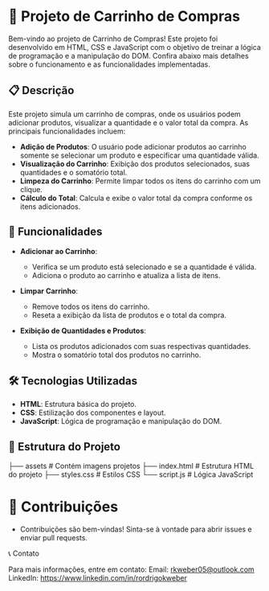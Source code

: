 # 🛒 Projeto de Carrinho de Compras

Bem-vindo ao projeto de Carrinho de Compras! Este projeto foi desenvolvido em HTML, CSS e JavaScript com o objetivo de treinar a lógica de programação e a manipulação do DOM. Confira abaixo mais detalhes sobre o funcionamento e as funcionalidades implementadas.

## 📋 Descrição

Este projeto simula um carrinho de compras, onde os usuários podem adicionar produtos, visualizar a quantidade e o valor total da compra. As principais funcionalidades incluem:

- **Adição de Produtos**: O usuário pode adicionar produtos ao carrinho somente se selecionar um produto e especificar uma quantidade válida.
- **Visualização do Carrinho**: Exibição dos produtos selecionados, suas quantidades e o somatório total.
- **Limpeza do Carrinho**: Permite limpar todos os itens do carrinho com um clique.
- **Cálculo do Total**: Calcula e exibe o valor total da compra conforme os itens adicionados.

## 🚀 Funcionalidades

- **Adicionar ao Carrinho**:
  - Verifica se um produto está selecionado e se a quantidade é válida.
  - Adiciona o produto ao carrinho e atualiza a lista de itens.

- **Limpar Carrinho**:
  - Remove todos os itens do carrinho.
  - Reseta a exibição da lista de produtos e o total da compra.

- **Exibição de Quantidades e Produtos**:
  - Lista os produtos adicionados com suas respectivas quantidades.
  - Mostra o somatório total dos produtos no carrinho.

## 🛠️ Tecnologias Utilizadas

- **HTML**: Estrutura básica do projeto.
- **CSS**: Estilização dos componentes e layout.
- **JavaScript**: Lógica de programação e manipulação do DOM.

## 📂 Estrutura do Projeto

├── assets # Contém imagens projetos
├── index.html # Estrutura HTML do projeto
├── styles.css # Estilos CSS
└── script.js # Lógica JavaScript

# 🤝 Contribuições
  - Contribuições são bem-vindas! Sinta-se à vontade para abrir issues e enviar pull requests.

📞 Contato

Para mais informações, entre em contato:
Email: rkweber05@outlook.com
LinkedIn: https://www.linkedin.com/in/rordrigokweber
